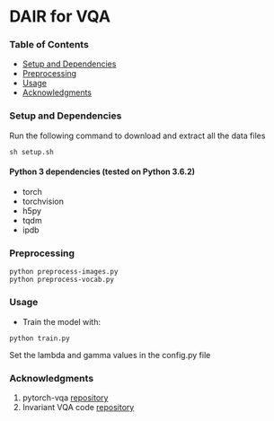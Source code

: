 # DAIR for VQA 

### Table of Contents

   * [Setup and Dependencies](#setup-and-dependencies)
   * [Preprocessing](#preprocessing)
   * [Usage](#usage)
   * [Acknowledgments](#acknowledgments)

### Setup and Dependencies

Run the following command to download and extract all the data files

```
sh setup.sh
```
#### Python 3 dependencies (tested on Python 3.6.2)

- torch
- torchvision
- h5py
- tqdm
- ipdb

### Preprocessing
```
python preprocess-images.py
python preprocess-vocab.py
```

### Usage
- Train the model with:
```
python train.py
```
Set the lambda and gamma values in the config.py file

### Acknowledgments

1. pytorch-vqa [repository](https://github.com/Cyanogenoid/pytorch-vqa)
2. Invariant VQA code [repository](https://github.com/AgarwalVedika/pytorch-vqa)




